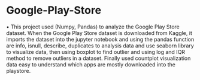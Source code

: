 # Google-Play-Store

•	This project used (Numpy, Pandas) to analyze the Google Play Store dataset. When the Google Play Store dataset is downloaded from Kaggle, it imports the dataset into the jupyter notebook and using the pandas function are info, isnull, describe, duplicates to analysis data and use seaborn library to visualize data, then using boxplot to find outlier and using log and IQR method to remove outliers in a dataset. Finally used countplot visualization data easy to understand which apps are mostly downloaded into the playstore.
